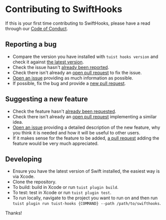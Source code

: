 # Contributing to SwiftHooks

If this is your first time contributing to SwiftHooks, please have a read through our [Code of Conduct](https://github.com/lordcodes/swifthooks/blob/master/CODE_OF_CONDUCT.md).

## Reporting a bug

* Compare the version you have installed with `tuist hooks version` and check it against [the latest version](https://github.com/lordcodes/swifthooks/releases).
* Check the issue hasn't [already been reported](https://github.com/lordcodes/swifthooks/issues).
* Check there isn't already an [open pull request](https://github.com/lordcodes/swifthooks/pulls) to fix the issue.
* [Open an issue](https://github.com/lordcodes/swifthooks/issues/new/choose) providing as much information as possible.
* If possible, fix the bug and provide a [new pull request](https://github.com/lordcodes/swifthooks/pulls).

## Suggesting a new feature

* Check the feature hasn't [already been requested](https://github.com/lordcodes/swifthooks/issues).
* Check there isn't already an [open pull request](https://github.com/lordcodes/swifthooks/pulls) implementing a similar idea.
* [Open an issue](https://github.com/lordcodes/swifthooks/issues/new/choose) providing a detailed description of the new feature, why you think it is needed and how it will be useful to other users.
* If it makes sense for the feature to be added, [a pull request](https://github.com/lordcodes/swifthooks/compare) adding the feature would be very much appreciated.

## Developing

* Ensure you have the latest version of Swift installed, the easiest way is via Xcode.
* Clone the repository.
* To build: build in Xcode or run `tuist plugin build`.
* To test: test in Xcode or run `tuist plugin test`.
* To run locally, navigate to the project you want to run on and then run `tuist plugin run tuist-hooks {COMMAND} --path /path/to/swifthooks`.

Thanks!
